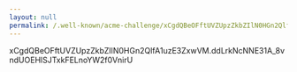 ```yaml
---
layout: null
permalink: /.well-known/acme-challenge/xCgdQBeOFftUVZUpzZkbZIlN0HGn2QlfA1uzE3ZxwVM
---
```


xCgdQBeOFftUVZUpzZkbZIlN0HGn2QlfA1uzE3ZxwVM.ddLrkNcNNE31A_8vndUOEHlSJTxkFELnoYW2f0VnirU
